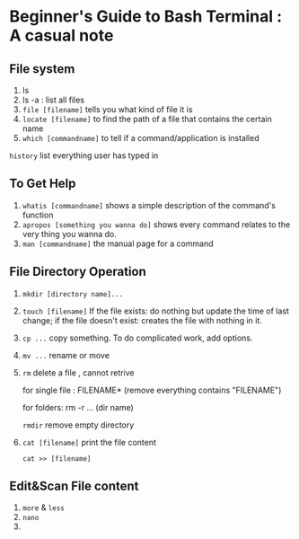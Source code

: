 # Beginner's Guide to Bash Terminal : A casual note

## File system

1. ls 
2. ls -a : list all files
3. `file [filename]` tells you what kind of file it is
4. `locate [filename]` to find the path of a file that contains the certain name
5. `which [commandname]` to  tell if a command/application is installed

`history` list everything user has typed in

## To Get Help

1. `whatis [commandname]` shows a simple description of the command's function
2. `apropos [something you wanna do]` shows  every command relates to the very thing you wanna do.
3. `man [commandname]` the manual page for a command

## File Directory Operation

1. `mkdir [directory name]...` 

2. `touch [filename]` If the file exists: do nothing but update the time of last change; if the file doesn't exist: creates the file with nothing in it.

3. `cp ...` copy something. To do complicated work, add options.

4. `mv ...`   rename or move 

5. `rm` delete a file , cannot retrive

   for single file : FILENAME* (remove everything contains "FILENAME")

   for folders: rm -r ... (dir name)

   `rmdir` remove empty directory

6. `cat [filename]` print the file content 

   `cat >> [filename]`

## Edit&Scan File content

1. `more` & `less`
2. `nano`
3. 

